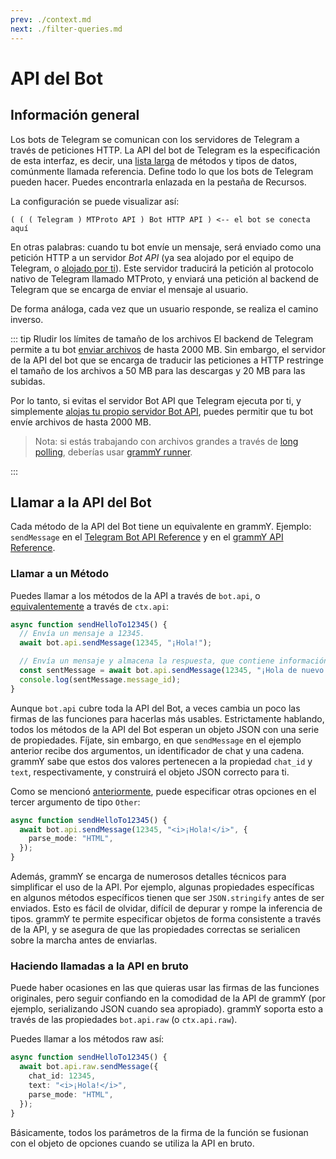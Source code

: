 ```yaml
---
prev: ./context.md
next: ./filter-queries.md
---
```


# API del Bot

## Información general

Los bots de Telegram se comunican con los servidores de Telegram a través de peticiones HTTP.
La API del bot de Telegram es la especificación de esta interfaz, es decir, una [lista larga](https://core.telegram.org/bots/api) de métodos y tipos de datos, comúnmente llamada referencia.
Define todo lo que los bots de Telegram pueden hacer.
Puedes encontrarla enlazada en la pestaña de Recursos.

La configuración se puede visualizar así:

```asciiart:no-line-numbers
( ( ( Telegram ) MTProto API ) Bot HTTP API ) <-- el bot se conecta aquí
```

En otras palabras: cuando tu bot envíe un mensaje, será enviado como una petición HTTP a un servidor _Bot API_ (ya sea alojado por el equipo de Telegram, o [alojado por ti](https://core.telegram.org/bots/api#using-a-local-bot-api-server)).
Este servidor traducirá la petición al protocolo nativo de Telegram llamado MTProto, y enviará una petición al backend de Telegram que se encarga de enviar el mensaje al usuario.

De forma análoga, cada vez que un usuario responde, se realiza el camino inverso.

::: tip Rludir los límites de tamaño de los archivos
El backend de Telegram permite a tu bot [enviar archivos](./files.md) de hasta 2000 MB.
Sin embargo, el servidor de la API del bot que se encarga de traducir las peticiones a HTTP restringe el tamaño de los archivos a 50 MB para las descargas y 20 MB para las subidas.

Por lo tanto, si evitas el servidor Bot API que Telegram ejecuta por ti, y simplemente [alojas tu propio servidor Bot API](https://core.telegram.org/bots/api#using-a-local-bot-api-server), puedes permitir que tu bot envíe archivos de hasta 2000 MB.

> Nota: si estás trabajando con archivos grandes a través de [long polling](./deployment-types.md), deberías usar [grammY runner](/plugins/runner.md).

:::

## Llamar a la API del Bot

Cada método de la API del Bot tiene un equivalente en grammY.
Ejemplo: `sendMessage` en el [Telegram Bot API Reference](https://core.telegram.org/bots/api#sendmessage) y en el [grammY API Reference](https://doc.deno.land/https://deno.land/x/grammy/mod.ts/~/Api#sendMessage).

### Llamar a un Método

Puedes llamar a los métodos de la API a través de `bot.api`, o [equivalentemente](./context.md#available-actions) a través de `ctx.api`:

```ts
async function sendHelloTo12345() {
  // Envía un mensaje a 12345.
  await bot.api.sendMessage(12345, "¡Hola!");

  // Envía un mensaje y almacena la respuesta, que contiene información sobre el mensaje enviado.
  const sentMessage = await bot.api.sendMessage(12345, "¡Hola de nuevo!");
  console.log(sentMessage.message_id);
}
```

Aunque `bot.api` cubre toda la API del Bot, a veces cambia un poco las firmas de las funciones para hacerlas más usables.
Estrictamente hablando, todos los métodos de la API del Bot esperan un objeto JSON con una serie de propiedades.
Fíjate, sin embargo, en que `sendMessage` en el ejemplo anterior recibe dos argumentos, un identificador de chat y una cadena.
grammY sabe que estos dos valores pertenecen a la propiedad `chat_id` y `text`, respectivamente, y construirá el objeto JSON correcto para ti.

Como se mencionó [anteriormente](./basics.md#sending-messages), puede especificar otras opciones en el tercer argumento de tipo `Other`:

```ts
async function sendHelloTo12345() {
  await bot.api.sendMessage(12345, "<i>¡Hola!</i>", {
    parse_mode: "HTML",
  });
}
```

Además, grammY se encarga de numerosos detalles técnicos para simplificar el uso de la API.
Por ejemplo, algunas propiedades específicas en algunos métodos específicos tienen que ser `JSON.stringify` antes de ser enviados.
Esto es fácil de olvidar, difícil de depurar y rompe la inferencia de tipos.
grammY te permite especificar objetos de forma consistente a través de la API, y se asegura de que las propiedades correctas se serialicen sobre la marcha antes de enviarlas.

### Haciendo llamadas a la API en bruto

Puede haber ocasiones en las que quieras usar las firmas de las funciones originales, pero seguir confiando en la comodidad de la API de grammY (por ejemplo, serializando JSON cuando sea apropiado).
grammY soporta esto a través de las propiedades `bot.api.raw` (o `ctx.api.raw`).

Puedes llamar a los métodos raw así:

```ts
async function sendHelloTo12345() {
  await bot.api.raw.sendMessage({
    chat_id: 12345,
    text: "<i>¡Hola!</i>",
    parse_mode: "HTML",
  });
}
```

Básicamente, todos los parámetros de la firma de la función se fusionan con el objeto de opciones cuando se utiliza la API en bruto.

